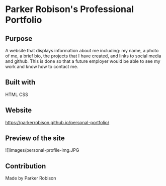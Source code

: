 # Parker Robison's Professional Portfolio

## Purpose
A website that displays information about me including: 
my name, a photo of me, a brief bio, the projects that I have created, and links to social media and github.
This is done so that a future employer would be able to see my work and know how to contact me.

## Built with 
HTML
CSS

## Website
https://parkerrobison.github.io/personal-portfolio/

## Preview of the site
![]images/personal-profile-img.JPG
## Contribution
Made by Parker Robison
